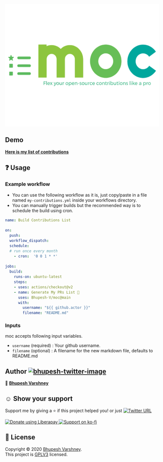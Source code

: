 <p align="center">
  <p align="center">
  <a href=""><img src="https://github.com/Bhupesh-V/moc/blob/main/assets/logo.png?raw=true" alt="moc-action-logo" height="400px"></a>
  </p>
</p>

## Demo

[**Here is my list of contributions**](https://github.com/Bhupesh-V/my-contributions)


## ❓ Usage

### Example workflow

- You can use the following workflow as it is, just copy/paste in a file named `my-contributions.yml` inside your workflows directory.
- You can manually trigger builds but the recommended way is to schedule the build using cron.
<!-- - The push action is performed by [ad-m/github-push-action](https://github.com/ad-m/github-push-action) -->

```yaml
name: Build Contributions List

on:
  push:
  workflow_dispatch:
  schedule:
  # run once every month
    - cron:  '0 0 1 * *'

jobs:
  build:
    runs-on: ubuntu-latest
    steps:
    - uses: actions/checkout@v2
    - name: Generate My PRs List 👀
      uses: Bhupesh-V/moc@main
      with:
        username: "${{ github.actor }}"
        filename: "README.md"
```

### Inputs

moc accepts following input variables.

- `username` (required) : Your github username.
- `filename` (optional) : A filename for the new markdown file, defaults to README.md


## Author [![bhupesh-twitter-image](https://kutt.it/bhupeshimself)](https://twitter.com/bhupeshimself)

👤 **[Bhupesh Varshney](https://bhupesh-v.github.io)** 

## ☺️ Show your support

Support me by giving a ⭐️ if this project helped you! or just [![Twitter URL](https://img.shields.io/twitter/url?style=social&url=https%3A%2F%2Fgithub.com%2FBhupesh-V%2Ftil%2F)](https://twitter.com/intent/tweet?url=https://github.com/Bhupesh-V/til&text=til%20via%20@bhupeshimself)

<a href="https://liberapay.com/bhupesh/donate">
  <img alt="Donate using Liberapay" src="https://liberapay.com/assets/widgets/donate.svg" width="100">
</a>
<a href="https://ko-fi.com/bhupesh">
  <img title="ko-fi/bhupesh" alt="Support on ko-fi" src="https://user-images.githubusercontent.com/34342551/88784787-12507980-d1ae-11ea-82fe-f55753340168.png" width="185">
</a>


## 📝 License

Copyright © 2020 [Bhupesh Varshney](https://github.com/Bhupesh-V).<br />
This project is [GPLV3](https://github.com/Bhupesh-V/memer-action/blob/master/LICENSE) licensed.
